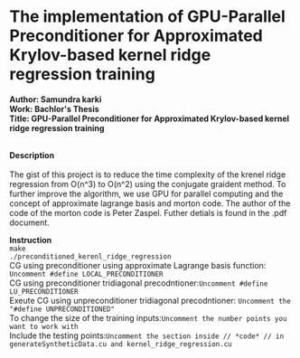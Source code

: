 # The implementation of GPU-Parallel Preconditioner for Approximated Krylov-based kernel ridge regression training
**Author: Samundra karki**<br>
**Work: Bachlor's Thesis**<br>
**Title: GPU-Parallel Preconditioner for Approximated Krylov-based kernel ridge regression training**<br><br>

**Description**<br><br>
The gist of this project is to reduce the time complexity of the krenel ridge regression from O(n^3) to O(n^2) using the conjugate graident method. To further improve the algorithm, we use GPU for parallel computing and the concept of approximate lagrange basis and morton code. The author of the code of the morton code is Peter Zaspel. Futher detials is found in the .pdf document.

**Instruction** <br>
``make`` <br>
``./preconditioned_kerenl_ridge_regression``<br>
CG using preconditioner using approximate Lagrange basis function:
``Uncomment #define LOCAL_PRECONDITIONER``<br>
CG using preconditioner tridiagonal precodntioner:``Uncomment #define LU_PRECONDITIONER``<br>
Exeute CG using unpreconditioner tridiagonal precodntioner:
``Uncomment the "#define UNPRECONDITIONED"``<br>
To change the size of the training inputs:``Uncomment the number points you want to work with``<br>
Include the testing points:``Uncomment the section inside // *code* // in generateSyntheticData.cu and kernel_ridge_regression.cu``

